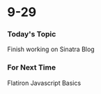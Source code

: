 # 9-29

### Today's Topic

Finish working on Sinatra Blog

### For Next Time
Flatiron Javascript Basics

